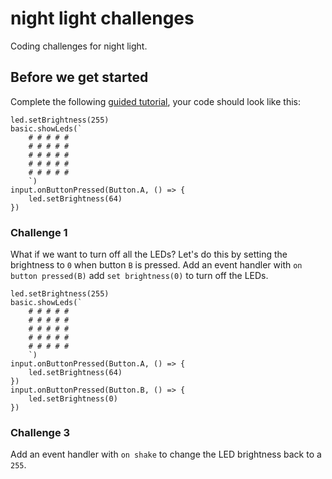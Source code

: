 # night light challenges

Coding challenges for night light.

## Before we get started

Complete the following [guided tutorial](/lessons/night-light/activity), your code should look like this:


```blocks
led.setBrightness(255)
basic.showLeds(`
    # # # # #
    # # # # #
    # # # # #
    # # # # #
    # # # # #
    `)
input.onButtonPressed(Button.A, () => {
    led.setBrightness(64)
})

```
### Challenge 1



What if we want to turn off all the LEDs? Let's do this by setting the brightness to `0` when button `B` is pressed. Add an event handler with `on button pressed(B)` add `set brightness(0)` to turn off the LEDs.


```blocks
led.setBrightness(255)
basic.showLeds(`
    # # # # #
    # # # # #
    # # # # #
    # # # # #
    # # # # #
    `)
input.onButtonPressed(Button.A, () => {
    led.setBrightness(64)
})
input.onButtonPressed(Button.B, () => {
    led.setBrightness(0)
})
```


### Challenge 3

Add an event handler with `on shake` to change the LED brightness back to a `255`.
